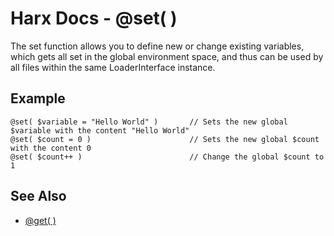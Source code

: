 Harx Docs - @set( )
===================

The set function allows you to define new or change existing variables, which gets all set in the
global environment space, and thus can be used by all files within the same LoaderInterface
instance.


Example
-------

```
@set( $variable = "Hello World" )       // Sets the new global $variable with the content "Hello World"
@set( $count = 0 )                      // Sets the new global $count with the content 0
@set( $count++ )                        // Change the global $count to 1
```


See Also
--------

- [@get( )](@get)
